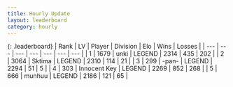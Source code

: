 ```yaml
---
title: Hourly Update
layout: leaderboard
category: hourly
---
```


{: .leaderboard}
| Rank | LV | Player | Division | Elo | Wins | Losses |
| --- | --- | --- | --- | --- | --- | --- |
| <span data-change="0">1</span> | 1679 | <span title="ID: 692745">unki</span> | LEGEND | <span data-change="0">2314</span> | <span data-change="0">435</span> | <span data-change="0">202</span> |
| <span data-change="0">2</span> | 3064 | <span title="ID: 353063">Sktima</span> | LEGEND | <span data-change="0">2310</span> | <span data-change="0">114</span> | <span data-change="0">21</span> |
| <span data-change="0">3</span> | 299 | <span title="ID: 719486">-pan-</span> | LEGEND | <span data-change="0">2294</span> | <span data-change="0">51</span> | <span data-change="0">5</span> |
| <span data-change="0">4</span> | 303 | <span title="ID: 773025">Innocent Key</span> | LEGEND | <span data-change="4">2269</span> | <span data-change="1">852</span> | <span data-change="0">268</span> |
| <span data-change="0">5</span> | 666 | <span title="ID: 207149">munhuu</span> | LEGEND | <span data-change="0">2186</span> | <span data-change="0">121</span> | <span data-change="0">65</span> |